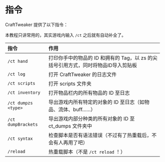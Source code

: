 # 指令

CraftTweaker 提供了以下指令：

本教程只讲常用的，其实游戏内输入 `/ct` 之后就有自动补全了。

| 指令 | 作用 |
| :--- | :--- |
| `/ct hand` | 打印你手中的物品的 ID 和拥有的 Tag，以 zs 的尖括号引用方式，同时将物品ID导入剪贴板 |
| `/ct log` | 打开 CraftTweaker 的日志文件 |
| `/ct scripts` | 打开 scripts 文件夹 |
| `/ct inventory` | 打开物品栏内的所有物品的 ID 至日志 |
| `/ct dumpzs <type>` | 导出游戏内所有特定的对象的 ID 至日志（如物品、流体、buff……） |
| `/ct dumpBrackets` | 导出游戏内部分种类的所有对象的 ID 至 ct\_dumps 文件夹中 |
| `/ct syntax` | 检查脚本是否有语法错误（不过有了热重载后，不会有人再用了吧） |
| `/reload` | 热重载脚本（不是 `/ct reload` ！） |

